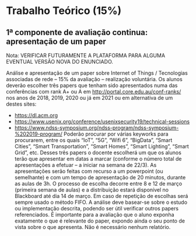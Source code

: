 # Trabalho Teórico (15%)

## 1ª componente de avaliação continua: apresentação de um paper
Nota: VERIFICAR FUTURAMENTE A PLATAFORMA PARA ALGUMA EVENTUAL VERSÃO NOVA DO ENUNCIADO.

Análise e apresentação de um paper sobre Internet of Things / Tecnologias associadas de rede – 15% da avaliação – realização voluntária.
Os alunos deverão escolher três papers que tenham sido apresentados numa das conferências com rank A+ ou A em http://portal.core.edu.au/conf-ranks/ nos anos de 2018, 2019, 2020 ou já em 2021 ou em alternativa de um destes sites:
- https://dl.acm.org
- https://www.usenix.org/conference/usenixsecurity19/technical-sessions
- https://www.ndss-symposium.org/ndss-program/ndss-symposium-%202019-program/
Poderão procurar por várias keyworks para procurarem, entre os quais “IoT”, “5G”, “Wifi 6”, “BigData”, “Smart Cities”, “Smart Transportation”, “Smart Homes”, “Smart Lighting”, “Smart Grid”, etc.
Desses três papers o docente escolherá um que os alunos terão que apresentar em datas a marcar (conforme o número total de apresentações a efetuar – a iniciar na semana de 22/3).
As apresentações serão feitas com recurso a um powerpoint (ou semelhante) e com um tempo de apresentação de 20 minutos, durante as aulas de 3h.
O processo de escolha decorre entre 8 e 12 de março (primeira semana de aulas) e a distribuição estará disponível no Blackboard até dia 14 de março. Em caso de repetição de escolhas será sempre usado o método FIFO.
A análise deve basear-se sobre o estudo ou implementação descrita, podendo ser útil verificar outros papers referenciados. É importante para a avaliação que o aluno exponha exatamente o que é relevante do paper, expondo ainda o seu ponto de vista sobre o que apresenta. Não é necessário nenhum relatório.

